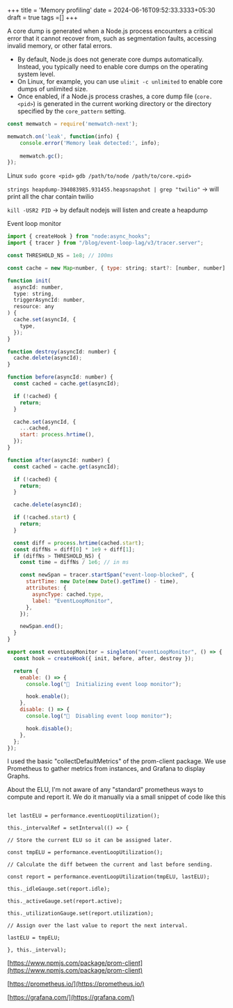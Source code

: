 +++
title = 'Memory profiling'
date = 2024-06-16T09:52:33.3333+05:30
draft = true
tags =[]
+++ 


A core dump is generated when a Node.js process encounters a critical error that it cannot recover from, such as segmentation faults, accessing invalid memory, or other fatal errors.

- By default, Node.js does not generate core dumps automatically. Instead, you typically need to enable core dumps on the operating system level.
- On Linux, for example, you can use `ulimit -c unlimited` to enable core dumps of unlimited size.
- Once enabled, if a Node.js process crashes, a core dump file (`core.<pid>`) is generated in the current working directory or the directory specified by the `core_pattern` setting.


```js
const memwatch = require('memwatch-next');

memwatch.on('leak', function(info) {
    console.error('Memory leak detected:', info);
    
    memwatch.gc();
});

```

Linux 
`sudo gcore <pid>` 
`gdb /path/to/node /path/to/core.<pid>`

`strings heapdump-394083985.931455.heapsnapshot | grep "twilio"` -> will print all the char contain twilio

`kill -USR2 PID` -> by default nodejs will listen and create a heapdump


Event loop monitor
```js
import { createHook } from "node:async_hooks";
import { tracer } from "/blog/event-loop-lag/v3/tracer.server";

const THRESHOLD_NS = 1e8; // 100ms

const cache = new Map<number, { type: string; start?: [number, number] }>();

function init(
  asyncId: number,
  type: string,
  triggerAsyncId: number,
  resource: any
) {
  cache.set(asyncId, {
    type,
  });
}

function destroy(asyncId: number) {
  cache.delete(asyncId);
}

function before(asyncId: number) {
  const cached = cache.get(asyncId);

  if (!cached) {
    return;
  }

  cache.set(asyncId, {
    ...cached,
    start: process.hrtime(),
  });
}

function after(asyncId: number) {
  const cached = cache.get(asyncId);

  if (!cached) {
    return;
  }

  cache.delete(asyncId);

  if (!cached.start) {
    return;
  }

  const diff = process.hrtime(cached.start);
  const diffNs = diff[0] * 1e9 + diff[1];
  if (diffNs > THRESHOLD_NS) {
    const time = diffNs / 1e6; // in ms

    const newSpan = tracer.startSpan("event-loop-blocked", {
      startTime: new Date(new Date().getTime() - time),
      attributes: {
        asyncType: cached.type,
        label: "EventLoopMonitor",
      },
    });

    newSpan.end();
  }
}

export const eventLoopMonitor = singleton("eventLoopMonitor", () => {
  const hook = createHook({ init, before, after, destroy });

  return {
    enable: () => {
      console.log("🥸  Initializing event loop monitor");

      hook.enable();
    },
    disable: () => {
      console.log("🥸  Disabling event loop monitor");

      hook.disable();
    },
  };
});
```


I used the basic "collectDefaultMetrics" of the prom-client package. We use Prometheus to gather metrics from instances, and Grafana to display Graphs.

About the ELU, I'm not aware of any "standard" prometheus ways to compute and report it. We do it manually via a small snippet of code like this

```

let lastELU = performance.eventLoopUtilization();

this._intervalRef = setInterval(() => {

// Store the current ELU so it can be assigned later.

const tmpELU = performance.eventLoopUtilization();

// Calculate the diff between the current and last before sending.

const report = performance.eventLoopUtilization(tmpELU, lastELU);

this._idleGauge.set(report.idle);

this._activeGauge.set(report.active);

this._utilizationGauge.set(report.utilization);

// Assign over the last value to report the next interval.

lastELU = tmpELU;

}, this._interval);

```

[https://www.npmjs.com/package/prom-client](https://www.npmjs.com/package/prom-client)

[https://prometheus.io/](https://prometheus.io/)

[https://grafana.com/](https://grafana.com/)